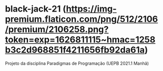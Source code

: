 # black-jack-21 (https://img-premium.flaticon.com/png/512/2106/premium/2106258.png?token=exp=1626811115~hmac=1258b3c2d968851f4211656fb92da61a)

Projeto da disciplina Paradigmas de Programação (UEPB 2021.1 Manhã)
